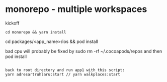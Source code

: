 # monorepo - multiple workspaces

kickoff

```
cd monorepo && yarn install

```
cd packages/<app_name>/ios && pod install


bad cpu will probably be fixed by sudo rm -rf ~/.cocoapods/repos and then pod install

```

back to root directory and run app1 with this script:
yarn adresartruhlaru:start // yarn walkplaces:start

```

